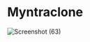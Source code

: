 # Myntraclone
![Screenshot (63)](https://github.com/NarendraKumarMadireddy/Myntraclone/assets/95516178/807d7b0c-2654-4ea8-8da3-0ee0bbfd5f78)
